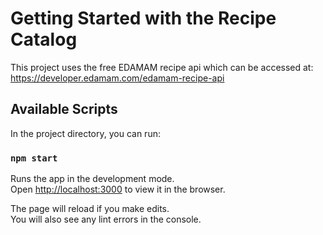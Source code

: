 # Getting Started with the Recipe Catalog

This project uses the free EDAMAM recipe api which can be accessed at: https://developer.edamam.com/edamam-recipe-api

## Available Scripts

In the project directory, you can run:

### `npm start`

Runs the app in the development mode.\
Open [http://localhost:3000](http://localhost:3000) to view it in the browser.

The page will reload if you make edits.\
You will also see any lint errors in the console.


